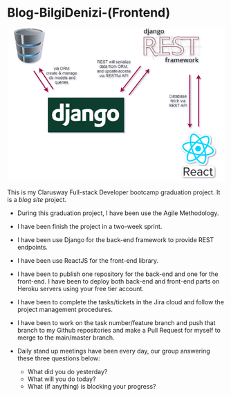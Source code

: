 # Blog-BilgiDenizi-(Frontend)

<img src="./assets/cover_diag.png" alt="cover_diag" style="zoom:67%;" />

This is my Clarusway Full-stack Developer bootcamp graduation project. It is a _blog site_ project.

-   During this graduation project, I have been use the Agile Methodology.

-   I have been finish the project in a two-week sprint.

-   I have been use Django for the back-end framework to provide REST endpoints.

-   I have been use ReactJS for the front-end library.

-   I have been to publish one repository for the back-end and one for the front-end. I have been to deploy both back-end and front-end parts on Heroku servers using your free tier account.

-   I have been to complete the tasks/tickets in the Jira cloud and follow the project management procedures.

-   I have been to work on the task number/feature branch and push that branch to my Github repositories and make a Pull Request for myself to merge to the main/master branch.

-   Daily stand up meetings have been every day, our group answering these three questions below:
    -   What did you do yesterday?
    -   What will you do today?
    -   What (if anything) is blocking your progress?
